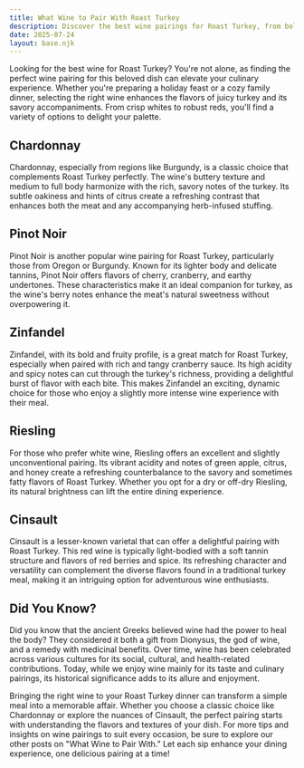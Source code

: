 ```yaml
---
title: What Wine to Pair With Roast Turkey
description: Discover the best wine pairings for Roast Turkey, from bold reds to crisp whites.
date: 2025-07-24
layout: base.njk
---
```


Looking for the best wine for Roast Turkey? You're not alone, as finding the perfect wine pairing for this beloved dish can elevate your culinary experience. Whether you're preparing a holiday feast or a cozy family dinner, selecting the right wine enhances the flavors of juicy turkey and its savory accompaniments. From crisp whites to robust reds, you'll find a variety of options to delight your palette.

## Chardonnay

Chardonnay, especially from regions like Burgundy, is a classic choice that complements Roast Turkey perfectly. The wine's buttery texture and medium to full body harmonize with the rich, savory notes of the turkey. Its subtle oakiness and hints of citrus create a refreshing contrast that enhances both the meat and any accompanying herb-infused stuffing.

## Pinot Noir

Pinot Noir is another popular wine pairing for Roast Turkey, particularly those from Oregon or Burgundy. Known for its lighter body and delicate tannins, Pinot Noir offers flavors of cherry, cranberry, and earthy undertones. These characteristics make it an ideal companion for turkey, as the wine's berry notes enhance the meat's natural sweetness without overpowering it.

## Zinfandel

Zinfandel, with its bold and fruity profile, is a great match for Roast Turkey, especially when paired with rich and tangy cranberry sauce. Its high acidity and spicy notes can cut through the turkey's richness, providing a delightful burst of flavor with each bite. This makes Zinfandel an exciting, dynamic choice for those who enjoy a slightly more intense wine experience with their meal.

## Riesling

For those who prefer white wine, Riesling offers an excellent and slightly unconventional pairing. Its vibrant acidity and notes of green apple, citrus, and honey create a refreshing counterbalance to the savory and sometimes fatty flavors of Roast Turkey. Whether you opt for a dry or off-dry Riesling, its natural brightness can lift the entire dining experience.

## Cinsault

Cinsault is a lesser-known varietal that can offer a delightful pairing with Roast Turkey. This red wine is typically light-bodied with a soft tannin structure and flavors of red berries and spice. Its refreshing character and versatility can complement the diverse flavors found in a traditional turkey meal, making it an intriguing option for adventurous wine enthusiasts.

## Did You Know?

Did you know that the ancient Greeks believed wine had the power to heal the body? They considered it both a gift from Dionysus, the god of wine, and a remedy with medicinal benefits. Over time, wine has been celebrated across various cultures for its social, cultural, and health-related contributions. Today, while we enjoy wine mainly for its taste and culinary pairings, its historical significance adds to its allure and enjoyment.

Bringing the right wine to your Roast Turkey dinner can transform a simple meal into a memorable affair. Whether you choose a classic choice like Chardonnay or explore the nuances of Cinsault, the perfect pairing starts with understanding the flavors and textures of your dish. For more tips and insights on wine pairings to suit every occasion, be sure to explore our other posts on "What Wine to Pair With." Let each sip enhance your dining experience, one delicious pairing at a time!